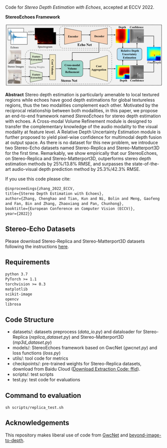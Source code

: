 Code for *Stereo Depth Estimation with Echoes*, accepted at ECCV 2022.

**StereoEchoes Framework**

![](images/framework.PNG)

**Abstract**
Stereo depth estimation is particularly amenable to local textured regions while echoes have good depth estimations for global textureless regions, thus the two modalities complement each other. Motivated by the reciprocal relationship between both modalities, in this paper, we propose an end-to-end framework named *StereoEchoes* for stereo depth estimation with echoes. A Cross-modal Volume Refinement module is designed to transfer the complementary knowledge of the audio modality to the visual modality at feature level. A Relative Depth Uncertainty Estimation module is further proposed to yield pixel-wise confidence for multimodal depth fusion at output space. As there is no dataset for this new problem, we introduce two Stereo-Echo datasets named Stereo-Replica and Stereo-Matterport3D for the first time. Remarkably, we show empirically that our StereoEchoes, on Stereo-Replica and Stereo-Matterport3D, outperforms stereo depth estimation methods by 25%/13.8% RMSE, and surpasses the state-of-the-art audio-visual depth prediction method by 25.3%/42.3% RMSE.

If you use this code please cite:
```
@inproceedings{zhang_2022_ECCV,
title={Stereo Depth Estimation with Echoes},
author={Zhang, Chenghao and Tian, Kun and Ni, Bolin and Meng, Gaofeng and Fan, Bin and Zhang, Zhaoxiang and Pan, Chunhong},
booktitle={European Conference on Computer Vision (ECCV)},
year={2022}}
```

## Stereo-Echo Datasets
Please download Stereo-Replica and Stereo-Matterport3D datasets following the instructions [here](https://github.com/chzhang18/Stereo-Echo-Datasets).

## Requirements
```
python 3.7
PyTorch >= 1.1
torchvision >= 0.3
matplotlib
scikit-image
opencv
librosa
```

## Code Structure

 - datasets/: datasets preprocess (*data_io.py*) and dataloader for Stereo-Replica (*replica_dataset.py*) and Stereo-Matterport3D  (*mp3d_dataset.py*)
 - models/: StereoEchoes framework based on GwcNet (*gwcnet.py*) and loss functions (*loss.py*)
 - utils/: tool code for metrics
 - checkpoints/: pre-trained weights for Stereo-Replica datasets, download from Baidu Cloud ([Download Extraction Code: ffid](https://pan.baidu.com/s/10Xfp9phfhK0vHj-4MiQh6w)).
 - scripts/: test scripts
 - test.py: test code for evaluations

## Command to evaluation
```
sh scripts/replica_test.sh
```

## Acknowledgements
This repository makes liberal use of code from [GwcNet](https://github.com/xy-guo/GwcNet) and [beyond-image-to-depth](https://github.com/krantiparida/beyond-image-to-depth).


